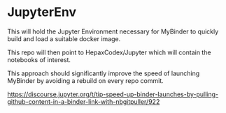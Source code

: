 # JupyterEnv

This will hold the Jupyter Environment necessary for MyBinder to quickly build and load a suitable docker image.

This repo will then point to HepaxCodex/Jupyter which will contain the notebooks of interest.

This approach should significantly improve the speed of launching MyBinder by avoiding a rebuild on every repo commit.

https://discourse.jupyter.org/t/tip-speed-up-binder-launches-by-pulling-github-content-in-a-binder-link-with-nbgitpuller/922
